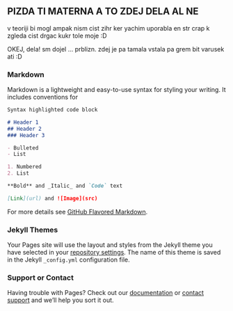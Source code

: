## PIZDA TI MATERNA A TO ZDEJ DELA AL NE

v teoriji bi mogl ampak nism cist zihr ker yachim uporabla en str crap k zgleda cist drgac kukr tole moje :D

OKEJ, dela! sm dojel ... prblizn.
zdej je pa tamala vstala pa grem bit varusek ati :D

### Markdown

Markdown is a lightweight and easy-to-use syntax for styling your writing. It includes conventions for

```markdown
Syntax highlighted code block

# Header 1
## Header 2
### Header 3

- Bulleted
- List

1. Numbered
2. List

**Bold** and _Italic_ and `Code` text

[Link](url) and ![Image](src)
```

For more details see [GitHub Flavored Markdown](https://guides.github.com/features/mastering-markdown/).

### Jekyll Themes

Your Pages site will use the layout and styles from the Jekyll theme you have selected in your [repository settings](https://github.com/kdortobere/jebemtimatervdrugogrerado/settings). The name of this theme is saved in the Jekyll `_config.yml` configuration file.

### Support or Contact

Having trouble with Pages? Check out our [documentation](https://docs.github.com/categories/github-pages-basics/) or [contact support](https://support.github.com/contact) and we’ll help you sort it out.
